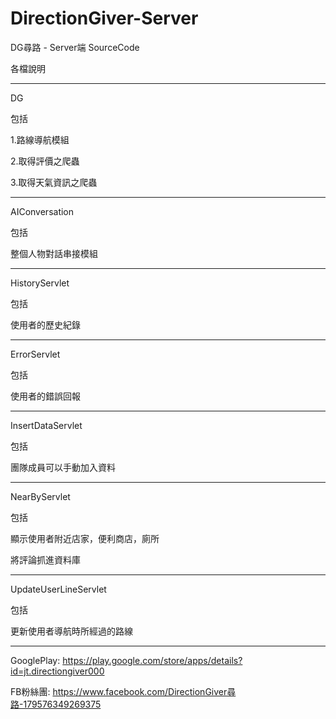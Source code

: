 # DirectionGiver-Server

DG尋路 - Server端 SourceCode


各檔說明

----------
DG

包括

1.路線導航模組

2.取得評價之爬蟲

3.取得天氣資訊之爬蟲

----------
AIConversation

包括

整個人物對話串接模組

----------

HistoryServlet

包括

使用者的歷史紀錄

----------

ErrorServlet

包括

使用者的錯誤回報

----------

InsertDataServlet

包括

團隊成員可以手動加入資料

----------

NearByServlet

包括

顯示使用者附近店家，便利商店，廁所

將評論抓進資料庫

----------

UpdateUserLineServlet

包括

更新使用者導航時所經過的路線

----------
GooglePlay: https://play.google.com/store/apps/details?id=jt.directiongiver000 

FB粉絲團: https://www.facebook.com/DirectionGiver尋路-179576349269375
